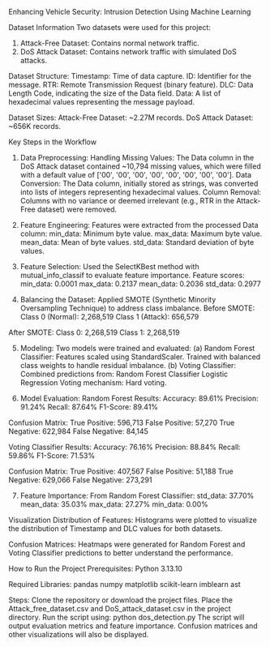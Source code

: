 Enhancing Vehicle Security: Intrusion Detection Using Machine Learning

Dataset Information
Two datasets were used for this project:
1. Attack-Free Dataset: Contains normal network traffic.
2. DoS Attack Dataset: Contains network traffic with simulated DoS attacks.

Dataset Structure:
Timestamp: Time of data capture.
ID: Identifier for the message.
RTR: Remote Transmission Request (binary feature).
DLC: Data Length Code, indicating the size of the Data field.
Data: A list of hexadecimal values representing the message payload.

Dataset Sizes:
Attack-Free Dataset: ~2.27M records.
DoS Attack Dataset: ~656K records.

Key Steps in the Workflow
1. Data Preprocessing:
Handling Missing Values: The Data column in the DoS Attack dataset contained ~10,794 missing values, which were filled with a default value of ['00', '00', '00', '00', '00', '00', '00', '00'].
Data Conversion: The Data column, initially stored as strings, was converted into lists of integers representing hexadecimal values.
Column Removal: Columns with no variance or deemed irrelevant (e.g., RTR in the Attack-Free dataset) were removed.

2. Feature Engineering:
Features were extracted from the processed Data column:
min_data: Minimum byte value.
max_data: Maximum byte value.
mean_data: Mean of byte values.
std_data: Standard deviation of byte values.

3. Feature Selection:
Used the SelectKBest method with mutual_info_classif to evaluate feature importance.
Feature scores:
min_data: 0.0001
max_data: 0.2137
mean_data: 0.2036
std_data: 0.2977

4. Balancing the Dataset:
Applied SMOTE (Synthetic Minority Oversampling Technique) to address class imbalance.
Before SMOTE:
Class 0 (Normal): 2,268,519
Class 1 (Attack): 656,579

After SMOTE:
Class 0: 2,268,519
Class 1: 2,268,519

5. Modeling:
Two models were trained and evaluated:
(a) Random Forest Classifier:
    Features scaled using StandardScaler.
    Trained with balanced class weights to handle residual imbalance.
(b) Voting Classifier:
    Combined predictions from:
    Random Forest Classifier
    Logistic Regression
    Voting mechanism: Hard voting.

6. Model Evaluation:
Random Forest Results:
  Accuracy: 89.61%
  Precision: 91.24%
  Recall: 87.64%
  F1-Score: 89.41%

Confusion Matrix:
  True Positive: 596,713
  False Positive: 57,270
  True Negative: 622,984
  False Negative: 84,145

Voting Classifier Results:
  Accuracy: 76.16%
  Precision: 88.84%
  Recall: 59.86%
  F1-Score: 71.53%

Confusion Matrix:
  True Positive: 407,567
  False Positive: 51,188
  True Negative: 629,066
  False Negative: 273,291

7. Feature Importance:
From Random Forest Classifier:
  std_data: 37.70%
  mean_data: 35.03%
  max_data: 27.27%
  min_data: 0.00%

Visualization
Distribution of Features:
Histograms were plotted to visualize the distribution of Timestamp and DLC values for both datasets.

Confusion Matrices:
Heatmaps were generated for Random Forest and Voting Classifier predictions to better understand the performance.

How to Run the Project
Prerequisites: Python 3.13.10

Required Libraries:
    pandas
    numpy
    matplotlib
    scikit-learn
    imblearn
    ast

Steps:
Clone the repository or download the project files.
Place the Attack_free_dataset.csv and DoS_attack_dataset.csv in the project directory.
Run the script using:
python dos_detection.py
The script will output evaluation metrics and feature importance. Confusion matrices and other visualizations will also be displayed.

